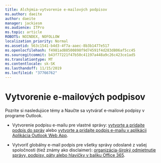 ```yaml
---
title: Alchýmia-vytvorenie e-mailových podpisov
ms.author: daeite
author: daeite
manager: jackiesm
ms.audience: ITPro
ms.topic: article
ROBOTS: NOINDEX, NOFOLLOW
localization_priority: Normal
ms.assetid: 563c1541-b4d3-4f7a-aaec-8b3b1477e517
ms.openlocfilehash: f4981ad88500898f9d74591f4d283d806af5cc45
ms.sourcegitcommit: b43f77221f47b50c41197a448a9c26c423ce1ad5
ms.translationtype: MT
ms.contentlocale: sk-SK
ms.lasthandoff: 11/15/2019
ms.locfileid: "37766762"
---
```

# <a name="create-email-signatures"></a>Vytvorenie e-mailových podpisov

Pozrite si nasledujúce témy a Naučte sa vytvárať e-mailové podpisy v programe Outlook.
  
- Vytvorenie podpisu e-mailu pre vlastné správy: [vytvorte a pridajte podpis do správ](https://support.office.com/article/8ee5d4f4-68fd-464a-a1c1-0e1c80bb27f2.aspx) alebo [vytvorte a pridajte podpis e-mailu v aplikácii Aplikácia Outlook Web App](https://support.office.com/article/0f230564-11b9-4239-83de-f10cbe4dfdfc.aspx).
    
- Vytvoriť globálny e-mail podpis pre všetky správy odoslané z vašej spoločnosti (tiež známy ako disclaimer): [organizácia-široký odmietnutie správy, podpisy, päty alebo hlavičky v balíku Office 365](https://go.microsoft.com/fwlink/p/?linkid=391096).
    

